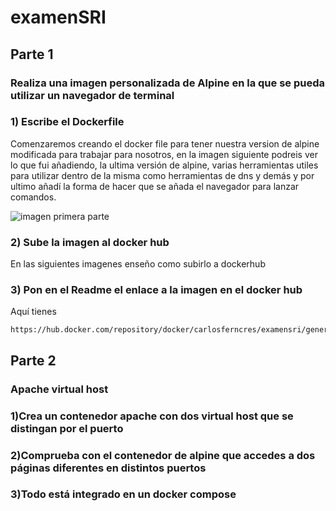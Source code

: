 # examenSRI
## Parte 1
### Realiza una imagen personalizada de Alpine en la que se pueda utilizar un navegador de terminal

### 1) Escribe el Dockerfile

Comenzaremos creando el docker file para tener nuestra version de alpine modificada para trabajar para nosotros, en la imagen siguiente podreis ver lo que fui añadiendo, la ultima versión de alpine, varias herramientas utiles para utilizar dentro de la misma como herramientas de dns y demás y por ultimo añadí la forma de hacer que se añada el navegador para lanzar comandos.

![imagen primera parte](imagenes/Screenshot_20231121_163847.png)

### 2) Sube la imagen al docker hub

En las siguientes imagenes enseño como subirlo a dockerhub

### 3) Pon en el Readme el enlace a la imagen en el docker hub

Aquí tienes 
~~~
https://hub.docker.com/repository/docker/carlosferncres/examensri/general
~~~

## Parte 2 

### Apache virtual host 

### 1)Crea un contenedor apache con dos virtual host que se distingan por el puerto

### 2)Comprueba con el contenedor de alpine que accedes a dos páginas diferentes en distintos puertos

### 3)Todo está integrado en un docker compose